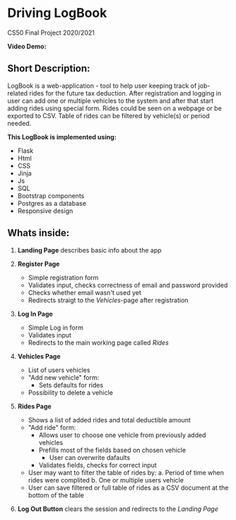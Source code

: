 # Driving LogBook

CS50 Final Project 2020/2021

**Video Demo:**  <URL HERE>


## Short Description:
LogBook is a web-application - tool to help user keeping track of job-related rides for the future tax deduction.
After registration and logging in user can add one or multiple vehicles to the system and after that start adding rides using special form. Rides could be seen on a webpage or be exported to CSV. Table of rides can be filtered by vehicle(s) or period needed.

**This LogBook is implemented using:**  
* Flask
* Html
* CSS
* Jinja
* Js
* SQL
* Bootstrap components
* Postgres as a database
* Responsive design 


## Whats inside:

1. **Landing Page** describes basic info about the app

2. **Register Page**
    * Simple registration form
    * Validates input, checks correctness of email and password provided
    * Checks whether email wasn't used yet
    * Redirects straigt to the _Vehicles_-page after registration

3. **Log In Page**
    * Simple Log in form
    * Validates input
    * Redirects to the main working page called _Rides_

4. **Vehicles Page**
    * List of users vehicles 
    * "Add new vehicle" form: 
        * Sets defaults for rides
    * Possibility to delete a vehicle

5. **Rides Page**
    * Shows a list of added rides and total deductible amount
    * "Add ride" form:
        * Allows user to choose one vehicle from previously added vehicles
        * Prefills most of the fields based on chosen vehicle 
            * User can overwrite dafaults
        * Validates fields, checks for correct input
    * User may want to filter the table of rides by:
        a. Period of time when rides were complited
        b. One or multiple users vehicle 
    * User can save filtered or full table of rides as a CSV document at the bottom of the table

6. **Log Out Button** clears the session and redirects to the _Landing Page_
        